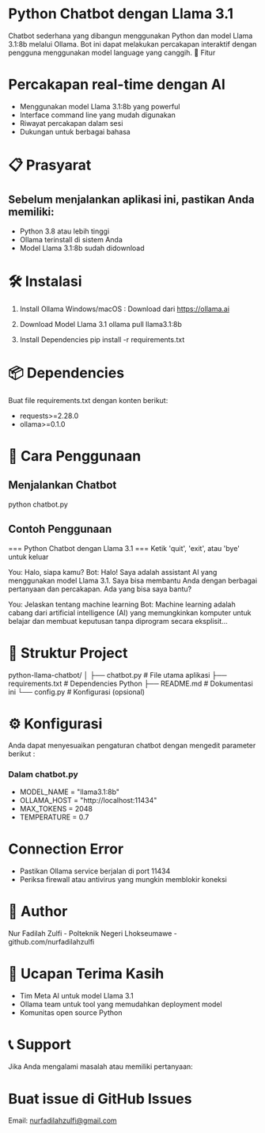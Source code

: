 # Python Chatbot dengan Llama 3.1
Chatbot sederhana yang dibangun menggunakan Python dan model Llama 3.1:8b melalui Ollama. Bot ini dapat melakukan percakapan interaktif dengan pengguna menggunakan model language yang canggih.
🚀 Fitur

# Percakapan real-time dengan AI
- Menggunakan model Llama 3.1:8b yang powerful
- Interface command line yang mudah digunakan
- Riwayat percakapan dalam sesi
- Dukungan untuk berbagai bahasa

# 📋 Prasyarat
## Sebelum menjalankan aplikasi ini, pastikan Anda memiliki:
- Python 3.8 atau lebih tinggi
- Ollama terinstall di sistem Anda
- Model Llama 3.1:8b sudah didownload


# 🛠️ Instalasi
1. Install Ollama
Windows/macOS : Download dari https://ollama.ai

2. Download Model Llama 3.1
ollama pull llama3.1:8b

3. Install Dependencies
pip install -r requirements.txt

# 📦 Dependencies
Buat file requirements.txt dengan konten berikut:
- requests>=2.28.0
- ollama>=0.1.0

# 🎯 Cara Penggunaan
## Menjalankan Chatbot
python chatbot.py

## Contoh Penggunaan
=== Python Chatbot dengan Llama 3.1 ===
Ketik 'quit', 'exit', atau 'bye' untuk keluar

You: Halo, siapa kamu?
Bot: Halo! Saya adalah assistant AI yang menggunakan model Llama 3.1. Saya bisa membantu Anda dengan berbagai pertanyaan dan percakapan. Ada yang bisa saya bantu?

You: Jelaskan tentang machine learning
Bot: Machine learning adalah cabang dari artificial intelligence (AI) yang memungkinkan komputer untuk belajar dan membuat keputusan tanpa diprogram secara eksplisit...

# 📁 Struktur Project
python-llama-chatbot/
│
├── chatbot.py          # File utama aplikasi
├── requirements.txt    # Dependencies Python
├── README.md          # Dokumentasi ini
└── config.py          # Konfigurasi (opsional)

# ⚙️ Konfigurasi
Anda dapat menyesuaikan pengaturan chatbot dengan mengedit parameter berikut :
### Dalam chatbot.py
- MODEL_NAME = "llama3.1:8b"
- OLLAMA_HOST = "http://localhost:11434"
- MAX_TOKENS = 2048
- TEMPERATURE = 0.7

# Connection Error
- Pastikan Ollama service berjalan di port 11434
- Periksa firewall atau antivirus yang mungkin memblokir koneksi

# 👤 Author
Nur Fadilah Zulfi - Polteknik Negeri Lhokseumawe - github.com/nurfadilahzulfi

# 🙏 Ucapan Terima Kasih
- Tim Meta AI untuk model Llama 3.1
- Ollama team untuk tool yang memudahkan deployment model
- Komunitas open source Python

# 📞 Support
Jika Anda mengalami masalah atau memiliki pertanyaan:

# Buat issue di GitHub Issues
Email: nurfadilahzulfi@gmail.com